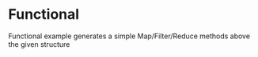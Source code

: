 # Functional

Functional example generates a simple Map/Filter/Reduce methods above the given structure